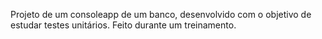 Projeto de um consoleapp de um banco, desenvolvido com o objetivo de estudar testes unitários. 
Feito durante um treinamento.

